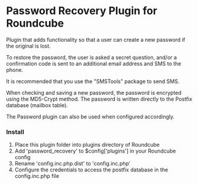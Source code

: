 # Password Recovery Plugin for Roundcube

 Plugin that adds functionality so that a user can 
 create a new password if the original is lost.

 To restore the password, the user is asked a secret question, 
 and/or a confirmation code is sent to an additional email address 
 and SMS to the phone.

 It is recommended that you use the "SMSTools" package to send SMS.

 When checking and saving a new password, 
 the password is encrypted using the MD5-Crypt method. 
 The password is written directly to the Postfix database (mailbox table).

 The Password plugin can also be used when configured accordingly.


### Install

 1. Place this plugin folder into plugins directory of Roundcube
 2. Add 'password_recovery' to $config['plugins'] in your Roundcube config
 3. Rename 'config.inc.php.dist' to 'config.inc.php'
 4. Configure the credentials to access the postfix database in the config.inc.php file

